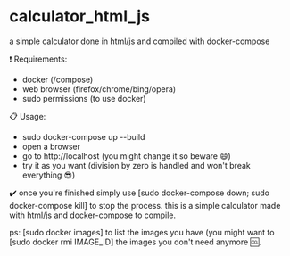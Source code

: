 # calculator_html_js
a simple calculator done in html/js and compiled with docker-compose

❗ Requirements:
- docker (/compose)
- web browser (firefox/chrome/bing/opera)
- sudo permissions (to use docker)

📋 Usage:
- sudo docker-compose up --build
- open a browser
- go to http://localhost (you might change it so beware 😄)
- try it as you want (division by zero is handled and won't break everything 😎)

✔️ once you're finished 
simply use [sudo docker-compose down; sudo docker-compose kill] to stop the process.
this is a simple calculator made with html/js and docker-compose to compile.

ps: [sudo docker images] to list the images you have (you might want to [sudo docker rmi IMAGE_ID] the images you don't need anymore 🆒.

